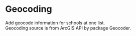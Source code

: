 # Geocoding

Add geocode information for schools at one list.  
Geocoding source is from ArcGIS API by package Geocoder.
